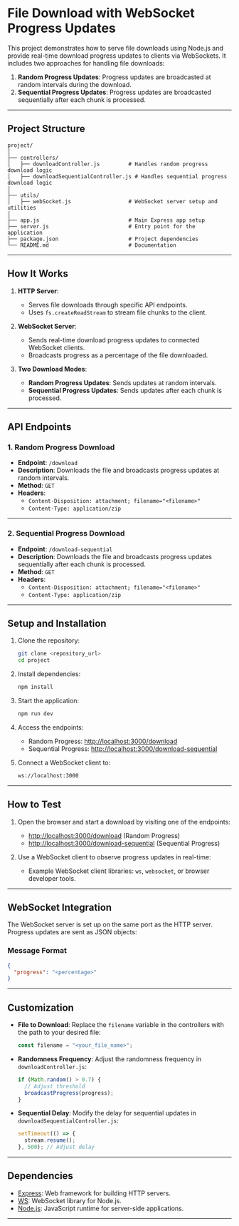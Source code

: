 # File Download with WebSocket Progress Updates

This project demonstrates how to serve file downloads using Node.js and provide real-time download progress updates to clients via WebSockets. It includes two approaches for handling file downloads:

1. **Random Progress Updates**: Progress updates are broadcasted at random intervals during the download.
2. **Sequential Progress Updates**: Progress updates are broadcasted sequentially after each chunk is processed.

---

## **Project Structure**

```
project/
│
├── controllers/
│   ├── downloadController.js         # Handles random progress download logic
│   ├── downloadSequentialController.js # Handles sequential progress download logic
│
├── utils/
│   ├── webSocket.js                  # WebSocket server setup and utilities
│
├── app.js                            # Main Express app setup
├── server.js                         # Entry point for the application
├── package.json                      # Project dependencies
└── README.md                         # Documentation
```

---

## **How It Works**

1. **HTTP Server**:

   - Serves file downloads through specific API endpoints.
   - Uses `fs.createReadStream` to stream file chunks to the client.

2. **WebSocket Server**:

   - Sends real-time download progress updates to connected WebSocket clients.
   - Broadcasts progress as a percentage of the file downloaded.

3. **Two Download Modes**:
   - **Random Progress Updates**: Sends updates at random intervals.
   - **Sequential Progress Updates**: Sends updates after each chunk is processed.

---

## **API Endpoints**

### 1. **Random Progress Download**

- **Endpoint**: `/download`
- **Description**: Downloads the file and broadcasts progress updates at random intervals.
- **Method**: `GET`
- **Headers**:
  - `Content-Disposition: attachment; filename="<filename>"`
  - `Content-Type: application/zip`

---

### 2. **Sequential Progress Download**

- **Endpoint**: `/download-sequential`
- **Description**: Downloads the file and broadcasts progress updates sequentially after each chunk is processed.
- **Method**: `GET`
- **Headers**:
  - `Content-Disposition: attachment; filename="<filename>"`
  - `Content-Type: application/zip`

---

## **Setup and Installation**

1. Clone the repository:

   ```bash
   git clone <repository_url>
   cd project
   ```

2. Install dependencies:

   ```bash
   npm install
   ```

3. Start the application:

   ```bash
   npm run dev
   ```

4. Access the endpoints:

   - Random Progress: [http://localhost:3000/download](http://localhost:3000/download)
   - Sequential Progress: [http://localhost:3000/download-sequential](http://localhost:3000/download-sequential)

5. Connect a WebSocket client to:
   ```bash
   ws://localhost:3000
   ```

---

## **How to Test**

1. Open the browser and start a download by visiting one of the endpoints:

   - [http://localhost:3000/download](http://localhost:3000/download) (Random Progress)
   - [http://localhost:3000/download-sequential](http://localhost:3000/download-sequential) (Sequential Progress)

2. Use a WebSocket client to observe progress updates in real-time:
   - Example WebSocket client libraries: `ws`, `websocket`, or browser developer tools.

---

## **WebSocket Integration**

The WebSocket server is set up on the same port as the HTTP server. Progress updates are sent as JSON objects:

### **Message Format**

```json
{
  "progress": "<percentage>"
}
```

---

## **Customization**

- **File to Download**:
  Replace the `filename` variable in the controllers with the path to your desired file:

  ```javascript
  const filename = "<your_file_name>";
  ```

- **Randomness Frequency**:
  Adjust the randomness frequency in `downloadController.js`:

  ```javascript
  if (Math.random() > 0.7) {
    // Adjust threshold
    broadcastProgress(progress);
  }
  ```

- **Sequential Delay**:
  Modify the delay for sequential updates in `downloadSequentialController.js`:
  ```javascript
  setTimeout(() => {
    stream.resume();
  }, 500); // Adjust delay
  ```

---

## **Dependencies**

- [Express](https://expressjs.com/): Web framework for building HTTP servers.
- [WS](https://github.com/websockets/ws): WebSocket library for Node.js.
- [Node.js](https://nodejs.org/): JavaScript runtime for server-side applications.

---
